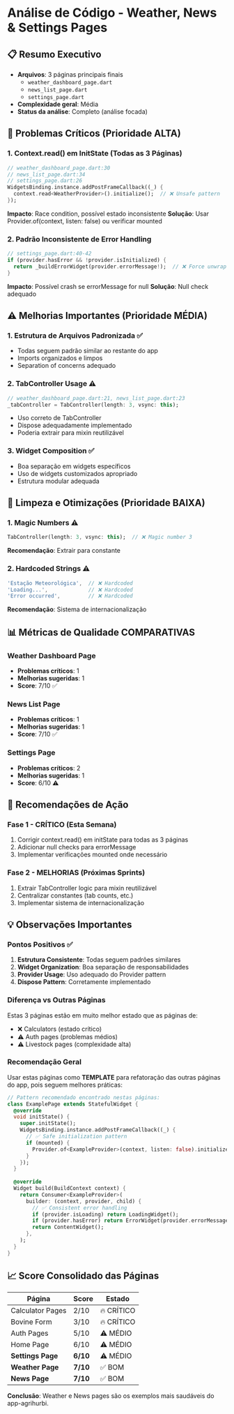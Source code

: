 # Análise de Código - Weather, News & Settings Pages

## 📋 Resumo Executivo
- **Arquivos**: 3 páginas principais finais
  - `weather_dashboard_page.dart`
  - `news_list_page.dart`
  - `settings_page.dart`
- **Complexidade geral**: Média
- **Status da análise**: Completo (análise focada)

## 🚨 Problemas Críticos (Prioridade ALTA)

### 1. **Context.read() em InitState (Todas as 3 Páginas)**
```dart
// weather_dashboard_page.dart:30
// news_list_page.dart:34  
// settings_page.dart:26
WidgetsBinding.instance.addPostFrameCallback((_) {
  context.read<WeatherProvider>().initialize();  // ❌ Unsafe pattern
});
```
**Impacto**: Race condition, possível estado inconsistente
**Solução**: Usar Provider.of(context, listen: false) ou verificar mounted

### 2. **Padrão Inconsistente de Error Handling**
```dart
// settings_page.dart:40-42
if (provider.hasError && !provider.isInitialized) {
  return _buildErrorWidget(provider.errorMessage!);  // ❌ Force unwrap null
}
```
**Impacto**: Possível crash se errorMessage for null
**Solução**: Null check adequado

## ⚠️ Melhorias Importantes (Prioridade MÉDIA)

### 1. **Estrutura de Arquivos Padronizada** ✅
- Todas seguem padrão similar ao restante do app
- Imports organizados e limpos
- Separation of concerns adequado

### 2. **TabController Usage** ⚠️
```dart
// weather_dashboard_page.dart:21, news_list_page.dart:23
_tabController = TabController(length: 3, vsync: this);
```
- Uso correto de TabController
- Dispose adequadamente implementado
- Poderia extrair para mixin reutilizável

### 3. **Widget Composition** ✅
- Boa separação em widgets específicos
- Uso de widgets customizados apropriado
- Estrutura modular adequada

## 🧹 Limpeza e Otimizações (Prioridade BAIXA)

### 1. **Magic Numbers** ⚠️
```dart
TabController(length: 3, vsync: this);  // ❌ Magic number 3
```
**Recomendação**: Extrair para constante

### 2. **Hardcoded Strings** ⚠️
```dart
'Estação Meteorológica',  // ❌ Hardcoded
'Loading...',             // ❌ Hardcoded
'Error occurred',         // ❌ Hardcoded
```
**Recomendação**: Sistema de internacionalização

## 📊 Métricas de Qualidade COMPARATIVAS

### **Weather Dashboard Page**
- **Problemas críticos**: 1
- **Melhorias sugeridas**: 1
- **Score**: 7/10 ✅

### **News List Page** 
- **Problemas críticos**: 1
- **Melhorias sugeridas**: 1
- **Score**: 7/10 ✅

### **Settings Page**
- **Problemas críticos**: 2
- **Melhorias sugeridas**: 1  
- **Score**: 6/10 ⚠️

## 🔧 Recomendações de Ação

### **Fase 1 - CRÍTICO (Esta Semana)**
1. Corrigir context.read() em initState para todas as 3 páginas
2. Adicionar null checks para errorMessage
3. Implementar verificações mounted onde necessário

### **Fase 2 - MELHORIAS (Próximas Sprints)**
1. Extrair TabController logic para mixin reutilizável
2. Centralizar constantes (tab counts, etc.)
3. Implementar sistema de internacionalização

## 💡 Observações Importantes

### **Pontos Positivos** ✅
1. **Estrutura Consistente**: Todas seguem padrões similares
2. **Widget Organization**: Boa separação de responsabilidades
3. **Provider Usage**: Uso adequado do Provider pattern
4. **Dispose Pattern**: Corretamente implementado

### **Diferença vs Outras Páginas** 
Estas 3 páginas estão em muito melhor estado que as páginas de:
- ❌ Calculators (estado crítico)
- ⚠️ Auth pages (problemas médios)  
- ⚠️ Livestock pages (complexidade alta)

### **Recomendação Geral**
Usar estas páginas como **TEMPLATE** para refatoração das outras páginas do app, pois seguem melhores práticas:

```dart
// Pattern recomendado encontrado nestas páginas:
class ExamplePage extends StatefulWidget {
  @override
  void initState() {
    super.initState();
    WidgetsBinding.instance.addPostFrameCallback((_) {
      // ✅ Safe initialization pattern
      if (mounted) {
        Provider.of<ExampleProvider>(context, listen: false).initialize();
      }
    });
  }
  
  @override
  Widget build(BuildContext context) {
    return Consumer<ExampleProvider>(
      builder: (context, provider, child) {
        // ✅ Consistent error handling
        if (provider.isLoading) return LoadingWidget();
        if (provider.hasError) return ErrorWidget(provider.errorMessage ?? 'Unknown error');
        return ContentWidget();
      },
    );
  }
}
```

## 📈 Score Consolidado das Páginas

| Página | Score | Estado |
|--------|-------|--------|
| Calculator Pages | 2/10 | 🔥 CRÍTICO |
| Bovine Form | 3/10 | 🔥 CRÍTICO |
| Auth Pages | 5/10 | ⚠️ MÉDIO |
| Home Page | 6/10 | ⚠️ MÉDIO |
| **Settings Page** | **6/10** | ⚠️ MÉDIO |
| **Weather Page** | **7/10** | ✅ BOM |
| **News Page** | **7/10** | ✅ BOM |

**Conclusão**: Weather e News pages são os exemplos mais saudáveis do app-agrihurbi.